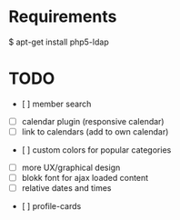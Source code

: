 # Requirements

  $ apt-get install php5-ldap

# TODO

 - [ ] member search
 - [ ] calendar plugin (responsive calendar)
 - [ ] link to calendars (add to own calendar)
 - [ ] custom colors for popular categories 
 - [ ] more UX/graphical design
 - [ ] blokk font for ajax loaded content
 - [ ] relative dates and times
 - [ ] profile-cards
